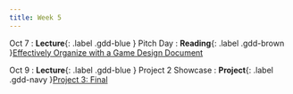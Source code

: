 ```yaml
---
title: Week 5
---
```


Oct 7
: **Lecture**{: .label .gdd-blue } Pitch Day
: **Reading**{: .label .gdd-brown }[Effectively Organize with a Game Design Document]

Oct 9
: **Lecture**{: .label .gdd-blue } Project 2 Showcase
: **Project**{: .label .gdd-navy }[Project 3: Final]

<!-- [Pitch Day]: https://docs.google.com/presentation/d/1vaz1Q_YqXOGP_fpGI7Wtqqe6-YCmiCaYQ6I3eptQkYo/edit?usp=sharing
[Project 2 Showcase]: https://docs.google.com/presentation/d/16gLK3rRbWZzN8SunlftMyqUsAMK8b8CvDDnf0FFlfT8/edit?usp=sharing -->
[Project 3: Final]: ./../pages/projects/project3/project3

[Effectively Organize with a Game Design Document]: https://code.tutsplus.com/effectively-organize-your-games-development-with-a-game-design-document--active-10140a

[Pitch Day]: https://docs.google.com/presentation/d/1qpeffTg0sfncp_yk8Yrc3Yu06eEEoUwnQnntBe9bviI/edit?usp=drive_link